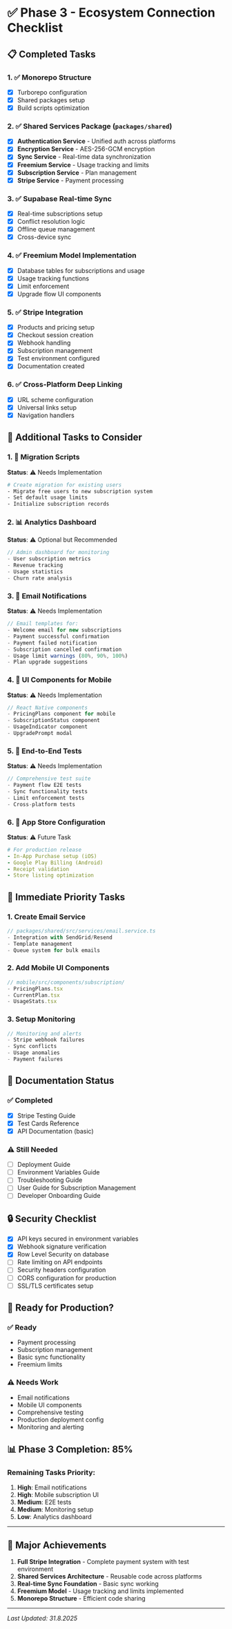 # ✅ Phase 3 - Ecosystem Connection Checklist

## 📋 Completed Tasks

### 1. ✅ Monorepo Structure
- [x] Turborepo configuration
- [x] Shared packages setup
- [x] Build scripts optimization

### 2. ✅ Shared Services Package (`packages/shared`)
- [x] **Authentication Service** - Unified auth across platforms
- [x] **Encryption Service** - AES-256-GCM encryption
- [x] **Sync Service** - Real-time data synchronization
- [x] **Freemium Service** - Usage tracking and limits
- [x] **Subscription Service** - Plan management
- [x] **Stripe Service** - Payment processing

### 3. ✅ Supabase Real-time Sync
- [x] Real-time subscriptions setup
- [x] Conflict resolution logic
- [x] Offline queue management
- [x] Cross-device sync

### 4. ✅ Freemium Model Implementation
- [x] Database tables for subscriptions and usage
- [x] Usage tracking functions
- [x] Limit enforcement
- [x] Upgrade flow UI components

### 5. ✅ Stripe Integration
- [x] Products and pricing setup
- [x] Checkout session creation
- [x] Webhook handling
- [x] Subscription management
- [x] Test environment configured
- [x] Documentation created

### 6. ✅ Cross-Platform Deep Linking
- [x] URL scheme configuration
- [x] Universal links setup
- [x] Navigation handlers

## 🚀 Additional Tasks to Consider

### 1. 🔄 Migration Scripts
**Status**: ⚠️ Needs Implementation
```bash
# Create migration for existing users
- Migrate free users to new subscription system
- Set default usage limits
- Initialize subscription records
```

### 2. 📊 Analytics Dashboard
**Status**: ⚠️ Optional but Recommended
```typescript
// Admin dashboard for monitoring
- User subscription metrics
- Revenue tracking
- Usage statistics
- Churn rate analysis
```

### 3. 📧 Email Notifications
**Status**: ⚠️ Needs Implementation
```typescript
// Email templates for:
- Welcome email for new subscriptions
- Payment successful confirmation
- Payment failed notification
- Subscription cancelled confirmation
- Usage limit warnings (80%, 90%, 100%)
- Plan upgrade suggestions
```

### 4. 🎨 UI Components for Mobile
**Status**: ⚠️ Needs Implementation
```typescript
// React Native components
- PricingPlans component for mobile
- SubscriptionStatus component
- UsageIndicator component
- UpgradePrompt modal
```

### 5. 🧪 End-to-End Tests
**Status**: ⚠️ Needs Implementation
```typescript
// Comprehensive test suite
- Payment flow E2E tests
- Sync functionality tests
- Limit enforcement tests
- Cross-platform tests
```

### 6. 📱 App Store Configuration
**Status**: ⚠️ Future Task
```yaml
# For production release
- In-App Purchase setup (iOS)
- Google Play Billing (Android)
- Receipt validation
- Store listing optimization
```

## 🎯 Immediate Priority Tasks

### 1. Create Email Service
```typescript
// packages/shared/src/services/email.service.ts
- Integration with SendGrid/Resend
- Template management
- Queue system for bulk emails
```

### 2. Add Mobile UI Components
```typescript
// mobile/src/components/subscription/
- PricingPlans.tsx
- CurrentPlan.tsx
- UsageStats.tsx
```

### 3. Setup Monitoring
```typescript
// Monitoring and alerts
- Stripe webhook failures
- Sync conflicts
- Usage anomalies
- Payment failures
```

## 📝 Documentation Status

### ✅ Completed
- [x] Stripe Testing Guide
- [x] Test Cards Reference
- [x] API Documentation (basic)

### ⚠️ Still Needed
- [ ] Deployment Guide
- [ ] Environment Variables Guide
- [ ] Troubleshooting Guide
- [ ] User Guide for Subscription Management
- [ ] Developer Onboarding Guide

## 🔒 Security Checklist

- [x] API keys secured in environment variables
- [x] Webhook signature verification
- [x] Row Level Security on database
- [ ] Rate limiting on API endpoints
- [ ] Security headers configuration
- [ ] CORS configuration for production
- [ ] SSL/TLS certificates setup

## 🚦 Ready for Production?

### ✅ Ready
- Payment processing
- Subscription management
- Basic sync functionality
- Freemium limits

### ⚠️ Needs Work
- Email notifications
- Mobile UI components
- Comprehensive testing
- Production deployment config
- Monitoring and alerting

## 📊 Phase 3 Completion: 85%

### Remaining Tasks Priority:
1. **High**: Email notifications
2. **High**: Mobile subscription UI
3. **Medium**: E2E tests
4. **Medium**: Monitoring setup
5. **Low**: Analytics dashboard

---

## 🎉 Major Achievements

1. **Full Stripe Integration** - Complete payment system with test environment
2. **Shared Services Architecture** - Reusable code across platforms
3. **Real-time Sync Foundation** - Basic sync working
4. **Freemium Model** - Usage tracking and limits implemented
5. **Monorepo Structure** - Efficient code sharing

---

*Last Updated: 31.8.2025*
